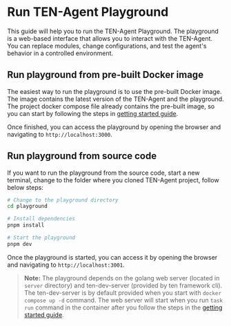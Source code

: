 # Run TEN-Agent Playground

This guide will help you to run the TEN-Agent Playground. The playground is a web-based interface that allows you to interact with the TEN-Agent. You can replace modules, change configurations, and test the agent's behavior in a controlled environment.

## Run playground from pre-built Docker image

The easiest way to run the playground is to use the pre-built Docker image. The image contains the latest version of the TEN-Agent and the playground. The project docker compose file already contains the pre-built image, so you can start by following the steps in [getting started guide](../getting_started).

Once finished, you can access the playground by opening the browser and navigating to `http://localhost:3000`.

## Run playground from source code

If you want to run the playground from the source code, start a new terminal, change to the folder where you cloned TEN-Agent project, follow below steps:

```bash
# Change to the playground directory
cd playground

# Install dependencies
pnpm install

# Start the playground
pnpm dev
```

Once the playground is started, you can access it by opening the browser and navigating to `http://localhost:3001`.

> **Note:** The playground depends on the golang web server (located in `server` directory) and ten-dev-server (provided by ten framework cli). The ten-dev-server is by default provided when you start with `docker compose up -d` command. The web server will start when you run `task run` command in the container after you follow the steps in the [getting started guide](/docs/ten_agent/getting_started).
